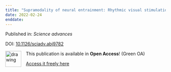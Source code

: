 ```yaml
---
title: "Supramodality of neural entrainment: Rhythmic visual stimulation causally enhances auditory working memory performance."
date: 2022-02-24
enddate:
---
```


Published in: *Science advances*

DOI: [10.1126/sciadv.abj9782](https://doi.org/10.1126/sciadv.abj9782)

<img src="https://upload.wikimedia.org/wikipedia/commons/thumb/9/90/Open_Access_logo_PLoS_white_green.svg/576px-Open_Access_logo_PLoS_white_green.svg.png" alt="drawing" width="50" align="left"/> &nbsp;&nbsp;&nbsp;This publication is available in **Open Access**! (Green OA)

&nbsp;&nbsp;&nbsp;[Access it freely here](https://www.ncbi.nlm.nih.gov/pmc/articles/PMC8865801
)

